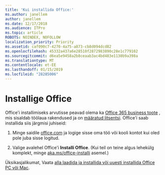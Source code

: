 ```yaml
---
title: 'Kui installida Office:'
ms.author: janellem
author: janellem
ms.date: 12/17/2018
ms.audience: ITPro
ms.topic: article
ROBOTS: NOINDEX, NOFOLLOW
localization_priority: Priority
ms.assetid: caf090c7-4270-4a75-a873-cb8d094dcd82
ms.openlocfilehash: 45332a437a6e28510f2872983890c28e1c779102
ms.sourcegitcommit: d6ea5e9458a2b8ceaab3ac4bd483e1130b9a398a
ms.translationtype: MT
ms.contentlocale: et-EE
ms.lasthandoff: 01/15/2019
ms.locfileid: "28285006"
---
```

# <a name="install-office"></a>Installige Office

Office'i installimiseks arvutisse peavad olema ka [Office 365 business toote](https://support.office.com/article/f8ab5e25-bf3f-4a47-b264-174b1ee925fd.aspx) , mis sisaldab töölaua rakendused ja on [määratud litsentsi](https://docs.microsoft.com/office365/admin/subscriptions-and-billing/assign-licenses-to-users). Office'i saab installida siis järgmisi juhiseid:
  
1. Minge saidile [office.com](https://www.office.com) ja logige sisse oma töö või kooli kontot kui oled pole juba sisse logitud. 
    
2. Valige avalehel Office'i **Installi Office**. (Kui teil on teine algus lehekülg komplekt, minge [aka.ms/office-installi](https://aka.ms/office-install) asemel.) 
    
Üksikasjalikumat, Vaata [alla laadida ja installida või uuesti installida Office PC või Mac](https://support.office.com/article/4414eaaf-0478-48be-9c42-23adc4716658.aspx).
  

